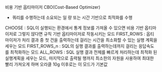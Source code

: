 비용 기반 옵티마이저 CBO(Cost-Based Optimizer)
- 쿼리를 수행하는데 소요되는 일 량 또는 시간 기반으로 최적화를 수행

CHOOSE : SQL이 실행되는 환경에서 통계 정보를 가져올 수 있으면 비용 기반 옵티마이저로 그렇지 않다면 규칙 기반 옵티마이저로 작동시키는 모드
FIRST_ROWS : 옵티마이저가 처리 결과 중 첫 건을 출력하는데 걸리는 시간을 최소화할 수 있는 실행 계획을 세우는 모드
FIRST_ROWS_n : SQL의 실행 결과를 출력하는데까지 걸리는 응답속도를 최적화하는 모드
ALL_ROWS : SQL 실행 결과 전체를 빠르게 처리하는데 최적화 된 실행계획을 세우는 모드, 마지막으로 출력될 행까지 최소한의 자원을 사용하여 최대한 빨리 가져오게 하며 오라클 10g 이후로는 이 모드가 기본값
